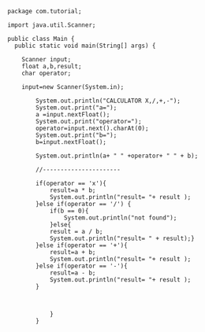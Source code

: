     package com.tutorial;

    import java.util.Scanner;

    public class Main {
      public static void main(String[] args) {

        Scanner input;
        float a,b,result;
        char operator;

        input=new Scanner(System.in);

            System.out.println("CALCULATOR X,/,+,-");
            System.out.print("a=");
            a =input.nextFloat();
            System.out.print("operator=");
            operator=input.next().charAt(0);
            System.out.print("b=");
            b=input.nextFloat();

            System.out.println(a+ " " +operator+ " " + b);

            //----------------------

            if(operator == 'x'){
                result=a * b;
                System.out.println("result= "+ result );
            }else if(operator == '/') {
                if(b == 0){
                    System.out.println("not found");
                }else{
                result = a / b;
                System.out.println("result= " + result);}
            }else if(operator == '+'){
                result=a + b;
                System.out.println("result= "+ result );
            }else if(operator == '-'){
                result=a - b;
                System.out.println("result= "+ result );
            }



                }
            }
